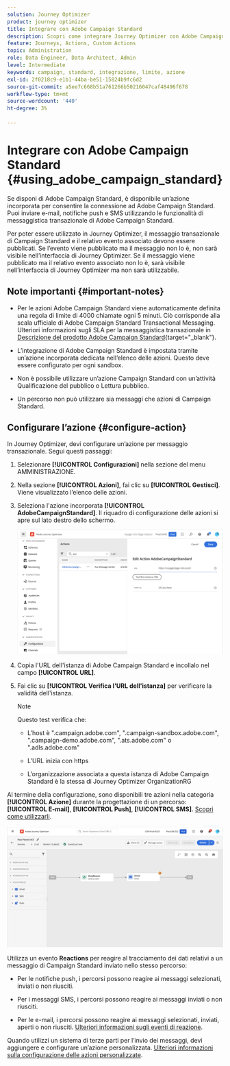 ```yaml
---
solution: Journey Optimizer
product: journey optimizer
title: Integrare con Adobe Campaign Standard
description: Scopri come integrare Journey Optimizer con Adobe Campaign Standard
feature: Journeys, Actions, Custom Actions
topic: Administration
role: Data Engineer, Data Architect, Admin
level: Intermediate
keywords: campaign, standard, integrazione, limite, azione
exl-id: 2f0218c9-e1b1-44ba-be51-15824b9fc6d2
source-git-commit: a5ee7c668b51a761266b50216047caf48496f678
workflow-type: tm+mt
source-wordcount: '440'
ht-degree: 3%

---
```


# Integrare con Adobe Campaign Standard {#using_adobe_campaign_standard}

Se disponi di Adobe Campaign Standard, è disponibile un’azione incorporata per consentire la connessione ad Adobe Campaign Standard. Puoi inviare e-mail, notifiche push e SMS utilizzando le funzionalità di messaggistica transazionale di Adobe Campaign Standard.

Per poter essere utilizzato in Journey Optimizer, il messaggio transazionale di Campaign Standard e il relativo evento associato devono essere pubblicati. Se l’evento viene pubblicato ma il messaggio non lo è, non sarà visibile nell’interfaccia di Journey Optimizer. Se il messaggio viene pubblicato ma il relativo evento associato non lo è, sarà visibile nell’interfaccia di Journey Optimizer ma non sarà utilizzabile.

## Note importanti {#important-notes}

* Per le azioni Adobe Campaign Standard viene automaticamente definita una regola di limite di 4000 chiamate ogni 5 minuti. Ciò corrisponde alla scala ufficiale di Adobe Campaign Standard Transactional Messaging. Ulteriori informazioni sugli SLA per la messaggistica transazionale in [Descrizione del prodotto Adobe Campaign Standard](https://helpx.adobe.com/it/legal/product-descriptions/campaign-standard.html){target="_blank"}.

* L’integrazione di Adobe Campaign Standard è impostata tramite un’azione incorporata dedicata nell’elenco delle azioni. Questo deve essere configurato per ogni sandbox.

* Non è possibile utilizzare un’azione Campaign Standard con un’attività Qualificazione del pubblico o Lettura pubblico.

* Un percorso non può utilizzare sia messaggi che azioni di Campaign Standard.

## Configurare l’azione {#configure-action}

In Journey Optimizer, devi configurare un’azione per messaggio transazionale. Segui questi passaggi:

1. Selezionare **[!UICONTROL Configurazioni]** nella sezione del menu AMMINISTRAZIONE.

1. Nella sezione **[!UICONTROL Azioni]**, fai clic su **[!UICONTROL Gestisci]**. Viene visualizzato l’elenco delle azioni.

1. Seleziona l&#39;azione incorporata **[!UICONTROL AdobeCampaignStandard]**. Il riquadro di configurazione delle azioni si apre sul lato destro dello schermo.

   ![](assets/actioncampaign.png)

1. Copia l&#39;URL dell&#39;istanza di Adobe Campaign Standard e incollalo nel campo **[!UICONTROL URL]**.

1. Fai clic su **[!UICONTROL Verifica l&#39;URL dell&#39;istanza]** per verificare la validità dell&#39;istanza.

   >[!NOTE]
   >
   >Questo test verifica che:
   >
   >* L’host è &quot;.campaign.adobe.com&quot;, &quot;.campaign-sandbox.adobe.com&quot;, &quot;.campaign-demo.adobe.com&quot;, &quot;.ats.adobe.com&quot; o &quot;.adls.adobe.com&quot;
   >
   >* L’URL inizia con https
   >
   >* L’organizzazione associata a questa istanza di Adobe Campaign Standard è la stessa di Journey Optimizer OrganizationRG

Al termine della configurazione, sono disponibili tre azioni nella categoria **[!UICONTROL Azione]** durante la progettazione di un percorso: **[!UICONTROL E-mail]**, **[!UICONTROL Push]**, **[!UICONTROL SMS]**. [Scopri come utilizzarli](../building-journeys/using-adobe-campaign-standard.md).

![](assets/journey58.png)

Utilizza un evento **Reactions** per reagire al tracciamento dei dati relativi a un messaggio di Campaign Standard inviato nello stesso percorso:

* Per le notifiche push, i percorsi possono reagire ai messaggi selezionati, inviati o non riusciti.

* Per i messaggi SMS, i percorsi possono reagire ai messaggi inviati o non riusciti.

* Per le e-mail, i percorsi possono reagire ai messaggi selezionati, inviati, aperti o non riusciti. [Ulteriori informazioni sugli eventi di reazione](../building-journeys/reaction-events.md).

Quando utilizzi un sistema di terze parti per l’invio dei messaggi, devi aggiungere e configurare un’azione personalizzata. [Ulteriori informazioni sulla configurazione delle azioni personalizzate](../action/about-custom-action-configuration.md).